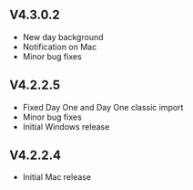 ## V4.3.0.2
* New day background
* Notification on Mac
* Minor bug fixes

## V4.2.2.5
* Fixed Day One and Day One classic import
* Minor bug fixes
* Initial Windows release

## V4.2.2.4
* Initial Mac release

